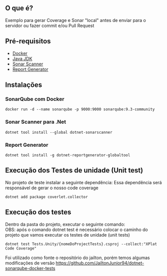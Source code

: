 ## O que é?
Exemplo para gerar Coverage e Sonar "local" antes de enviar para o servidor ou fazer commit e/ou Pull Request

## Pré-requisitos
- [Docker](https://www.docker.com/products/docker-desktop)
- [Java JDK](https://www.oracle.com/java/technologies/javase-jdk11-downloads.html)
- [Sonar Scanner](https://www.nuget.org/packages/dotnet-sonarscanner/4.8.0)
- [Report Generator](https://github.com/danielpalme/ReportGenerator)

## Instalações 

### SonarQube com Docker
```
docker run -d --name sonarqube -p 9000:9000 sonarqube:9.3-community
```

### Sonar Scanner para .Net 
```
dotnet tool install --global dotnet-sonarscanner
```

### Report Generator
```
dotnet tool install -g dotnet-reportgenerator-globaltool
```

## Execução dos Testes de unidade (Unit test)
No projeto de teste instalar a seguinte dependência: 
Essa dependência será responsável de gerar o nosso code coverage
```
dotnet add package coverlet.collector
```
## Execução dos testes 
Dentro da pasta do projeto, executar o seguinte comando: <br>
OBS: após o comando dotnet test é necessário colocar o caminho do projeto que vamos executar os testes de unidade (unit tests)
```
dotnet test Tests.Unity/{nomeDoProjectTests}.csproj --collect:"XPlat Code Coverage"
```





Foi utilizado como fonte o repositório do jailton, porém temos algumas modificações de versão
https://github.com/JailtonJunior94/dotnet-sonarqube-docker-tests
